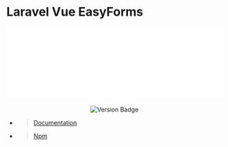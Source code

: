 # Laravel Vue EasyForms

<div style="text-align:center">

![Laravel EasyForms Logo](/src/docs/logos/lvef-logo-large-transparent-bg.png)

![Version Badge](https://img.shields.io/badge/version-0.4.16%40beta-blue)

</div>

* > [Documentation](https://plustimeit.github.io/Laravel-Vue-EasyForms/#/)
* > [Npm](https://www.npmjs.com/package/laravel-vue-easyforms)

